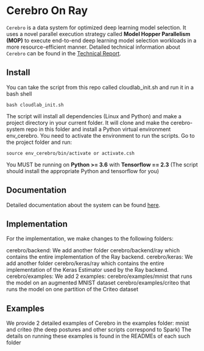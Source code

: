 Cerebro On Ray
==============
 
``Cerebro`` is a data system for optimized deep learning model selection. It uses a novel parallel execution strategy
called **Model Hopper Parallelism (MOP)** to execute end-to-end deep learning model selection workloads in a more 
resource-efficient manner. Detailed technical information about ``Cerebro`` can be found in the 
[Technical Report](https://adalabucsd.github.io/papers/TR_2020_Cerebro.pdf).


Install
-------

You can take the script from this repo called cloudlab_init.sh and run it in a bash shell

    bash cloudlab_init.sh

The script will install all dependencies (Linux and Python) and make a project directory in your current folder. It will clone and make the cerebro-system repo in this folder and install a Python virtual environment env_cerebro. You need to activate the environment to run the scripts. Go to the project folder and run:

    source env_cerebro/bin/activate or activate.csh

You MUST be running on **Python >= 3.6** with **Tensorflow == 2.3** (The script should install the appropriate Python and tensorflow for you)


Documentation
-------------

Detailed documentation about the system can be found [here](https://adalabucsd.github.io/cerebro-system/).

Implementation
--------------

For the implementation, we make changes to the following folders: 

cerebro/backend: We add another folder cerebro/backend/ray which contains the entire implementation of the Ray backend.
cerebro/keras: We add another folder cerebro/keras/ray which contains the entire implementation of the Keras Estimator used by the Ray backend.
cerebro/examples: We add 2 examples: cerebro/examples/mnist that runs the model on an augmented MNIST dataset 
                                     cerebro/examples/criteo that runs the model on one partition of the Criteo dataset


Examples
-------------
We provide 2 detailed examples of Cerebro in the examples folder: mnist and criteo (the deep postures and other scripts correspond to Spark)
The details on running these examples is found in the READMEs of each such folder
